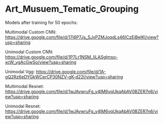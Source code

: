 # Art_Musuem_Tematic_Grouping

Models after training for 50 epochs:

Multimodal Custom CNN: https://drive.google.com/file/d/17i6P7Js_SJxPZMJoqdLs46ICzEiBeIKl/view?usp=sharing

Unimodal Custom CNN: https://drive.google.com/file/d/1P7Lr1NSM_IiLASgImso-xcW_vgAcGwSo/view?usp=sharing

Unimodal Vgg: https://drive.google.com/file/d/1A-gQ2Rz6eDYGkWCerCP30NZV-gK-d22I/view?usp=sharing

Multimodal Resnet: https://drive.google.com/file/d/1wJAvwruFg_y4IM6vqUkqAbAV0BZER7n6/view?usp=sharing

Unimodal Resnet: https://drive.google.com/file/d/1wJAvwruFg_y4IM6vqUkqAbAV0BZER7n6/view?usp=sharing




